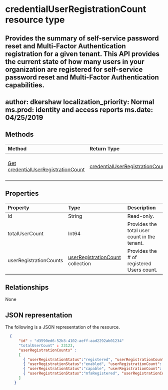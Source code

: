 # credentialUserRegistrationCount resource type

Provides the summary of self-service password reset and Multi-Factor Authentication registration for a given tenant. This API provides the current state of how many users in your organization are registered for self-service password reset and Multi-Factor Authentication capabilities.
---
author: dkershaw
localization_priority: Normal
ms.prod: identity and access reports
ms.date: 04/25/2019
---

## Methods

| Method       | Return Type | Description |
|:-------------|:------------|:------------|
| [Get credentialUserRegistrationCount](../api/credentialuserregistrationcount_get.md) | [credentialUserRegistrationCount](credentialuserregistrationcount.md) | Read properties and relationships of credentialUserRegistrationCount object. |


## Properties
| Property     | Type        | Description |
|:-------------|:------------|:------------|
|id|String| Read-only.|Unique Id of the activity.|
|totalUserCount|Int64|Provides the total user count in the tenant.|
|userRegistrationCounts|[userRegistrationCount](userregistrationcount.md) collection| Provides the # of registered Users count.|

## Relationships
None


## JSON representation

The following is a JSON representation of the resource.

<!-- {
  "blockType": "resource",
  "optionalProperties": [

  ],
  "@odata.type": "microsoft.graph.credentialUserRegistrationCount"
}-->

```json
  {
      "id" : "d3590ed6-52b3-4102-aeff-aad2292ab01234"
      "totalUserCount" : 23123,
      "userRegistrationCounts" :
      [
        { "userRegistrationStatus":"registered", "userRegistrationCount": 23423 },
        { "userRegistrationStatus":"enabled", "userRegistrationCount": 4234 },
        { "userRegistrationStatus":"capable", "userRegistrationCount": 323 },
        { "userRegistrationStatus":"mfaRegistered", "userRegistrationCount": 33 },
      ]
    }

```

<!-- uuid: 8fcb5dbc-d5aa-4681-8e31-b001d5168d79
2015-10-25 14:57:30 UTC -->
<!-- {
  "type": "#page.annotation",
  "description": "credentialUserRegistrationCount resource",
  "keywords": "",
  "section": "documentation",
  "tocPath": ""
}-->
